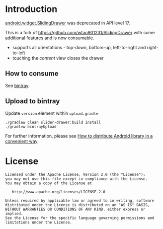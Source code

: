 # Introduction
[android.widget.SlidingDrawer](http://developer.android.com/reference/android/widget/SlidingDrawer.html) was deprecated in API level 17.

This is a fork of https://github.com/wtao901231/SlidingDrawer with some additional features and is now consumable.

* supports all orientations - top-down, bottom-up, left-to-right and right-to-left
* touching the _content_ view closes the drawer

## How to consume
See [bintray](https://bintray.com/xni0601/maven/sliding-drawer)

## Upload to bintray
Update `version` element within `upload.gradle`
```
./gradlew clean slider-drawer:build install
./gradlew bintrayUpload
```
For further information, please see [How to distribute Android library in a convenient way](https://android.jlelse.eu/how-to-distribute-android-library-in-a-convenient-way-d43fb68304a7)

# License
```
Licensed under the Apache License, Version 2.0 (the "License");
you may not use this file except in compliance with the License.
You may obtain a copy of the License at

   http://www.apache.org/licenses/LICENSE-2.0

Unless required by applicable law or agreed to in writing, software
distributed under the License is distributed on an "AS IS" BASIS,
WITHOUT WARRANTIES OR CONDITIONS OF ANY KIND, either express or implied.
See the License for the specific language governing permissions and
limitations under the License.
```
